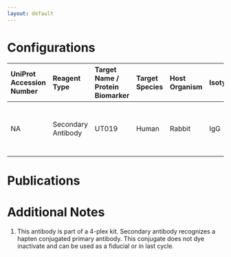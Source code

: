 ```yaml
---
layout: default
---
```


# Configurations

| UniProt Accession Number   | Reagent Type       | Target Name / Protein Biomarker   | Target Species   | Host Organism   | Isotype   | Clonality   | Vendor   | Catalog Number   | Conjugate   | RRID   | Availability   | Method        | Tissue Preservation   | Target Tissue   | Tissue State   | Detergent         | Antigen Retrieval Conditions                                  | Dye Inactivation Conditions   | Recommend   | Agree               | Disagree   | Contributor         | Notes       |
|:---------------------------|:-------------------|:----------------------------------|:-----------------|:----------------|:----------|:------------|:---------|:-----------------|:------------|:-------|:---------------|:--------------|:----------------------|:----------------|:---------------|:------------------|:--------------------------------------------------------------|:------------------------------|:------------|:--------------------|:-----------|:--------------------|:------------|
| NA                         | Secondary Antibody | UT019                             | Human            | Rabbit          | IgG       | Polyclonal  | Cell IDx | HI06B-005        | CL594       | NA     | Stock          | IBEX2D Manual | FFPE                  | Tonsil          | NA             | 0.3% Triton-X-100 | pH 6 for 40 minutes at 95C (AR6 Akoya Biosciences AR600250ML) | NA                            | Yes         | [0000-0003-4379-8967](https://orcid.org/0000-0003-4379-8967) | NA         | [0000-0003-4379-8967](https://orcid.org/0000-0003-4379-8967) | [1](#notes) |

# Publications



# Additional Notes

<a name="notes"></a>
1. This antibody is part of a 4-plex kit. Secondary antibody recognizes a hapten conjugated primary antibody. This conjugate does not dye inactivate and can be used as a fiducial or in last cycle.
